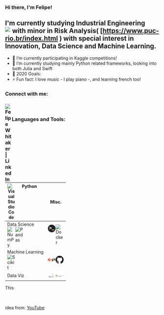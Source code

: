 ### Hi there, I'm Felipe!

## I'm currently studying Industrial Engineering with minor in Risk Analysis(<img align="left" width="23px" src="https://logodownload.org/wp-content/uploads/2015/02/puc-rio-logo.gif"/>  [https://www.puc-rio.br/index.html  )  with special interest in Innovation, Data Science and Machine Learning.

- 🔭 I’m currently participating in Kaggle competitions!
- 🌱 I’m currently studying mainly Python related frameworks, looking into both Julia and Swift 
- 🥅 2020 Goals: 
- ⚡ Fun fact: I love music - I play piano -, and learning french too!

### Connect with me:

### [<img align="left" alt="Felipe Whitaker | LinkedIn" width="22px" src="https://cdn.jsdelivr.net/npm/simple-icons@v3/icons/linkedin.svg"/>]("https://linkedin.com/in/felipe-whitaker")
<br />

### Languages and Tools:

| <img align="left" alt="Visual Studio Code" width="26px" src="https://seeklogo.com/images/P/python-logo-A32636CAA3-seeklogo.com.png"/> Python | Misc.                                                        |
| ------------------------------------------------------------ | ------------------------------------------------------------ |
| Data Science<br/> <img align="left" alt="NumPy" width="26px" src="https://user-images.githubusercontent.com/50221806/86498201-a8bd8680-bd39-11ea-9d08-66b610a8dc01.png"/><img align="left" alt="Pandas" width="26px" src="https://www.pinclipart.com/picdir/middle/367-3678882_python-logo-clipart-easy-pandas-python-logo-png.png"/> | <img align="left" alt="Terminal" width="26px" src="https://raw.githubusercontent.com/github/explore/80688e429a7d4ef2fca1e82350fe8e3517d3494d/topics/terminal/terminal.png" />   <img align="left" alt="Docker" width="26px" src="https://www.docker.com/sites/default/files/d8/2019-07/vertical-logo-monochromatic.png"/> |
| Machine Learning<br><img align="left" alt="Scikit" width="26px" src="https://e7.pngegg.com/pngimages/905/45/png-clipart-scikit-learn-python-scikit-logo-brand-learning-text-computer.png"/> | <img align="left" alt="Git" width="26px" src="https://raw.githubusercontent.com/github/explore/80688e429a7d4ef2fca1e82350fe8e3517d3494d/topics/git/git.png" />  <img align="left" alt="GitHub" width="26px" src="https://raw.githubusercontent.com/github/explore/78df643247d429f6cc873026c0622819ad797942/topics/github/github.png"/> |
| Data Viz<br>                                                 | <img align="left" alt="MySQL" width="26px" src="https://raw.githubusercontent.com/github/explore/80688e429a7d4ef2fca1e82350fe8e3517d3494d/topics/mysql/mysql.png" />    <img align="left" alt="MongoDB" width="26px" src="https://raw.githubusercontent.com/github/explore/80688e429a7d4ef2fca1e82350fe8e3517d3494d/topics/mongodb/mongodb.png" /> |
This

<img align="left" alt="" width="26px" src=""/>  

<br /><br />
idea from: [YouTube](https://www.youtube.com/watch?v=n6d4KHSKqGk)

